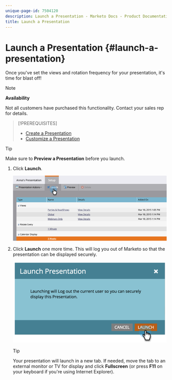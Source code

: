 ```yaml
---
unique-page-id: 7504120
description: Launch a Presentation - Marketo Docs - Product Documentation
title: Launch a Presentation
---
```


# Launch a Presentation {#launch-a-presentation}

Once you've set the views and rotation frequency for your presentation, it's time for blast off!

>[!NOTE]
>
>**Availability**
>
>Not all customers have purchased this functionality. Contact your sales rep for details.

>[!PREREQUISITES]
>
>* [Create a Presentation](/help/marketo/product-docs/core-marketo-concepts/marketing-calendar/calendar-hd/create-a-presentation.md)
>* [Customize a Presentation](/help/marketo/product-docs/core-marketo-concepts/marketing-calendar/calendar-hd/customize-a-presentation.md)

>[!TIP]
>
>Make sure to **Preview a Presentation** before you launch.

1. Click **Launch**.

   ![](assets/image2015-3-20-14-3a4-3a18.png)

1. Click **Launch** one more time. This will log you out of Marketo so that the presentation can be displayed securely.

   ![](assets/image2015-3-20-14-3a5-3a34.png)

   >[!TIP]
   >
   >Your presentation will launch in a new tab. If needed, move the tab to an external monitor or TV for display and click **Fullscreen** (or press **F11** on your keyboard if you're using Internet Explorer).

